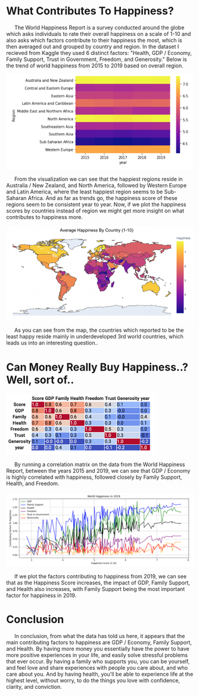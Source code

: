 # What Contributes To Happiness?

&ensp; &ensp; The World Happiness Report is a survey conducted around the globe which asks individuals to rate their overall happiness on a scale of 1-10 and also asks which factors contribute to their happiness the most, which is then averaged out and grouped by country and region. In the dataset I recieved from Kaggle they used 6 distinct factors: "Health, GDP / Economy, Family Support, Trust in Government, Freedom, and Generosity." Below is the trend of world happiness from 2015 to 2019 based on overall region.



<img src='https://raw.githubusercontent.com/calebmckay1/calebmckay1.github.io/master/Screen%20Shot%202020-05-26%20at%208.46.19%20PM.png' width='500'>



&ensp; &ensp; From the visualization we can see that the happiest regions reside in Australia / New Zealand, and North America, followed by Western Europe and Latin America, where the least happiest region seems to be Sub-Saharan Africa. And as far as trends go, the happiness score of these regions seem to be consistent year to year. Now, if we plot the happiness scores by countries instead of region we might get more insight on what contributes to happiness more. 
  
  

<img src='https://raw.githubusercontent.com/calebmckay1/calebmckay1.github.io/master/Screen%20Shot%202020-05-28%20at%204.06.21%20PM.png' width='700'>



&ensp; &ensp; As you can see from the map, the countries which reported to be the least happy reside mainly in underdeveloped 3rd world countries, which leads us into an interesting question..


# Can Money Really Buy Happiness..? Well, sort of..


<img src='https://raw.githubusercontent.com/calebmckay1/calebmckay1.github.io/master/Screen%20Shot%202020-05-26%20at%208.46.06%20PM.png' width='400'>


&ensp; &ensp; By running a correlation matrix on the data from the World Happiness Report, between the years 2015 and 2019, we can see that GDP / Economy is highly correlated with happiness, followed closely by Family Support, Health, and Freedom. 


<img src='https://raw.githubusercontent.com/calebmckay1/calebmckay1.github.io/master/Screen%20Shot%202020-05-26%20at%208.50.41%20PM.png' width='750'>

&ensp; &ensp; If we plot the factors contributing to happiness from 2019, we can see that as the Happiness Score increases, the impact of GDP, Family Support, and Health also increases, with Family Support being the most important factor for happiness in 2019. 

# Conclusion 

&ensp; &ensp; In conclusion, from what the data has told us here, it appears that the main contributing factors to happiness are GDP / Economy, Family Support, and Health. By having more money you essentially have the power to have more positive experiences in your life, and easily solve stressful problems that ever occur. By having a family who supports you, you can be yourself, and feel love and share experiences with people you care about, and who care about you. And by having health, you'll be able to experience life at the highest level, without worry, to do the things you love with confidence, clarity, and conviction.
